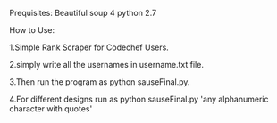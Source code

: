 ﻿Prequisites:
                Beautiful soup 4
                python 2.7


How to Use:

1.Simple Rank Scraper for Codechef Users.

2.simply write all the usernames in username.txt file.

3.Then run the program as python sauseFinal.py.

4.For different designs run as python sauseFinal.py 
    'any alphanumeric character with quotes' 
